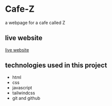 # Cafe-Z

a webpage for a cafe called Z

## live website

[live website](https://faresmohalhel.github.io/Cafe-Z)

## technologies used in this project

- html
- css
- javascript
- tailwindcss
- git and github
